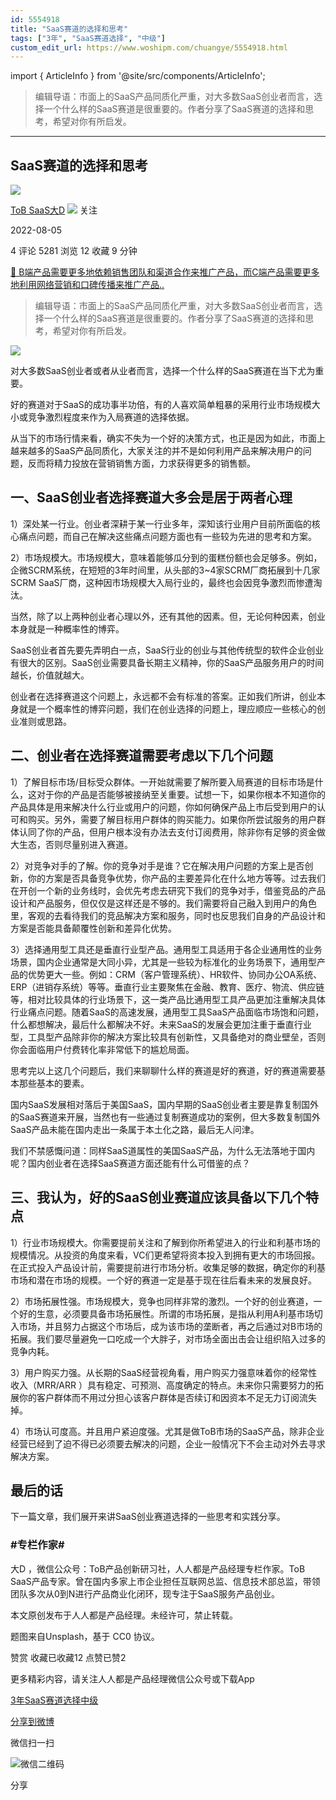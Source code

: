 ```yaml
---
id: 5554918
title: "SaaS赛道的选择和思考"
tags: ["3年", "SaaS赛道选择", "中级"]
custom_edit_url: https://www.woshipm.com/chuangye/5554918.html
---
```

import { ArticleInfo } from '@site/src/components/ArticleInfo';

<ArticleInfo
    author="ToB SaaS大D"
    authorLink="https://www.woshipm.com/u/682279"
    published="2022-08-05"
    views={5281}
    comments={4}
    collects={12}
/>

> 编辑导语：市面上的SaaS产品同质化严重，对大多数SaaS创业者而言，选择一个什么样的SaaS赛道是很重要的。作者分享了SaaS赛道的选择和思考，希望对你有所启发。

---

## SaaS赛道的选择和思考

[![](https://static.woshipm.com/APP_U_202110_20211009172712_1247.jpeg?imageView2/1/w/72/h/72/q/100)](https://www.woshipm.com/u/682279)

[ToB SaaS大D](https://www.woshipm.com/u/682279) ![](https://static.woshipm.com/tag/1121_1@2x.png) 关注

2022-08-05

4 评论 5281 浏览 12 收藏 9 分钟

[🔗 B端产品需要更多地依赖销售团队和渠道合作来推广产品，而C端产品需要更多地利用网络营销和口碑传播来推广产品..](https://ke.qidianla.com/courses/bcpm)

> 编辑导语：市面上的SaaS产品同质化严重，对大多数SaaS创业者而言，选择一个什么样的SaaS赛道是很重要的。作者分享了SaaS赛道的选择和思考，希望对你有所启发。

![](https://image.woshipm.com/wp-files/2022/08/dXisSwoUHDw5XIelcGq6.jpg)

对大多数SaaS创业者或者从业者而言，选择一个什么样的SaaS赛道在当下尤为重要。

好的赛道对于SaaS的成功事半功倍，有的人喜欢简单粗暴的采用行业市场规模大小或竞争激烈程度来作为入局赛道的选择依据。

从当下的市场行情来看，确实不失为一个好的决策方式，也正是因为如此，市面上越来越多的SaaS产品同质化，大家关注的并不是如何利用产品来解决用户的问题，反而将精力投放在营销销售方面，力求获得更多的销售额。

## 一、SaaS创业者选择赛道大多会是居于两者心理

1）深处某一行业。创业者深耕于某一行业多年，深知该行业用户目前所面临的核心痛点问题，而自己在解决这些痛点问题方面也有一些较为先进的思考和方案。

2）市场规模大。市场规模大，意味着能够瓜分到的蛋糕份额也会足够多。例如，企微SCRM系统，在短短的3年时间里，从头部的3~4家SCRM厂商拓展到十几家SCRM SaaS厂商，这种因市场规模大入局行业的，最终也会因竞争激烈而惨遭淘汰。

当然，除了以上两种创业者心理以外，还有其他的因素。但，无论何种因素，创业本身就是一种概率性的博弈。

SaaS创业者首先要先弄明白一点，SaaS行业的创业与其他传统型的软件企业创业有很大的区别。SaaS创业需要具备长期主义精神，你的SaaS产品服务用户的时间越长，价值就越大。

创业者在选择赛道这个问题上，永远都不会有标准的答案。正如我们所讲，创业本身就是一个概率性的博弈问题，我们在创业选择的问题上，理应顺应一些核心的创业准则或思路。

## 二、创业者在选择赛道需要考虑以下几个问题

1）了解目标市场/目标受众群体。一开始就需要了解所要入局赛道的目标市场是什么，这对于你的产品是否能够被接纳至关重要。试想一下，如果你根本不知道你的产品具体是用来解决什么行业或用户的问题，你如何确保产品上市后受到用户的认可和购买。另外，需要了解目标用户群体的购买能力。如果你所尝试服务的用户群体认同了你的产品，但用户根本没有办法去支付订阅费用，除非你有足够的资金做大生态，否则尽量别进入赛道。

2）对竞争对手的了解。你的竞争对手是谁？它在解决用户问题的方案上是否创新，你的方案是否具备竞争优势，你产品的主要差异化在什么地方等等。过去我们在开创一个新的业务线时，会优先考虑去研究下我们的竞争对手，借鉴竞品的产品设计和产品服务，但仅仅是这样还是不够的。我们需要将自己融入到用户的角色里，客观的去看待我们的竞品解决方案和服务，同时也反思我们自身的产品设计和方案是否能具备颠覆性创新和差异化优势。

3）选择通用型工具还是垂直行业型产品。通用型工具适用于各企业通用性的业务场景，国内企业通常是大同小异，尤其是一些较为标准化的业务场景下，通用型产品的优势更大一些。例如：CRM（客户管理系统）、HR软件、协同办公OA系统、ERP（进销存系统）等等。垂直行业主要聚焦在金融、教育、医疗、物流、供应链等，相对比较具体的行业场景下，这一类产品比通用型工具产品更加注重解决具体行业痛点问题。随着SaaS的高速发展，通用型工具SaaS产品面临市场饱和问题，什么都想解决，最后什么都解决不好。未来SaaS的发展会更加注重于垂直行业型，工具型产品除非你的解决方案比较具有创新性，又具备绝对的商业壁垒，否则你会面临用户付费转化率非常低下的尴尬局面。

思考完以上这几个问题后，我们来聊聊什么样的赛道是好的赛道，好的赛道需要基本那些基本的要素。

国内SaaS发展相对落后于美国SaaS，国内早期的SaaS创业者主要是靠复制国外的SaaS赛道来开展，当然也有一些通过复制赛道成功的案例，但大多数复制国外SaaS产品未能在国内走出一条属于本土化之路，最后无人问津。

我们不禁感慨问道：同样SaaS道属性的美国SaaS产品，为什么无法落地于国内呢？国内创业者在选择SaaS赛道方面还能有什么可借鉴的点？

## 三、我认为，好的SaaS创业赛道应该具备以下几个特点

1）行业市场规模大。你需要提前关注和了解到你所希望进入的行业和利基市场的规模情况。从投资的角度来看，VC们更希望将资本投入到拥有更大的市场回报。在正式投入产品设计前，需要提前进行市场分析。收集足够的数据，确定你的利基市场和潜在市场的规模。一个好的赛道一定是基于现在往后看未来的发展良好。

2）市场拓展性强。市场规模大，竞争也同样非常的激烈。一个好的创业赛道，一个好的生意，必须要具备市场拓展性。所谓的市场拓展，是指从利用A利基市场切入市场，并且努力占据这个市场后，成为该市场的垄断者，再之后通过对B市场的拓展。我们要尽量避免一口吃成一个大胖子，对市场全面出击会让组织陷入过多的竞争内耗。

3）用户购买力强。从长期的SaaS经营视角看，用户购买力强意味着你的经常性收入（MRR/ARR ）具有稳定、可预测、高度确定的特点。未来你只需要努力的拓展你的客户群体而不用过分担心该客户群体是否续订和因资本不足无力订阅流失掉。

4）市场认可度高。并且用户紧迫度强。尤其是做ToB市场的SaaS产品，除非企业经营已经到了迫不得已必须要去解决的问题，企业一般情况下不会主动对外去寻求解决方案。

## 最后的话

下一篇文章，我们展开来讲SaaS创业赛道选择的一些思考和实践分享。

### #专栏作家#

大D ，微信公众号：ToB产品创新研习社，人人都是产品经理专栏作家。ToB SaaS产品专家。曾在国内多家上市企业担任互联网总监、信息技术部总监，带领团队多次从0到N进行产品商业化闭环，现专注于SaaS服务产品创业。

本文原创发布于人人都是产品经理。未经许可，禁止转载。

题图来自Unsplash，基于 CC0 协议。

赞赏 收藏已收藏12 点赞已赞2

更多精彩内容，请关注人人都是产品经理微信公众号或下载App

[3年](https://www.woshipm.com/tag/3%e5%b9%b4)[SaaS赛道选择](https://www.woshipm.com/tag/saas%e8%b5%9b%e9%81%93%e9%80%89%e6%8b%a9)[中级](https://www.woshipm.com/tag/%e4%b8%ad%e7%ba%a7)

[分享到微博](https://service.weibo.com/share/share.php?appkey=2775287854&title=SaaS赛道的选择和思考&url=https://www.woshipm.com/chuangye/5554918.html&pic=https://image.woshipm.com/wp-files/2022/08/dXisSwoUHDw5XIelcGq6.jpg)

微信扫一扫

![微信二维码](https://api.pwmqr.com/qrcode/create/?url=https://www.woshipm.com/chuangye/5554918.html)

分享